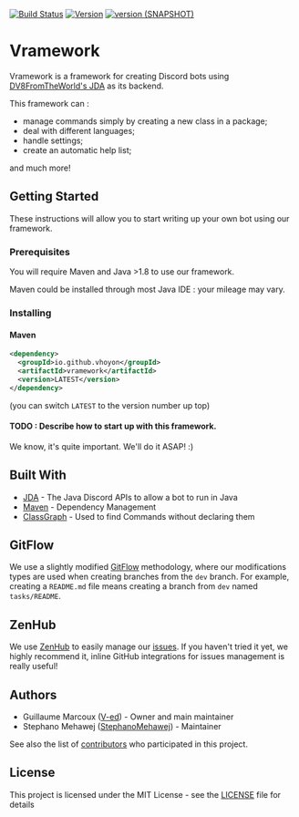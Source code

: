 [![Build Status](https://travis-ci.com/Vhoyon/Vramework.svg?branch=dev)](https://travis-ci.com/Vhoyon/Vramework) [![Version](https://img.shields.io/maven-central/v/io.github.vhoyon/vramework.svg?label=version)](https://search.maven.org/search?q=g:%22io.github.vhoyon%22%20AND%20a:%22vramework%22) 
[![version (SNAPSHOT)](https://img.shields.io/nexus/s/https/oss.sonatype.org/io.github.vhoyon/vramework.svg?label=version%20(SNAPSHOT)&colorB=e60000)](https://oss.sonatype.org/#nexus-search;quick~vramework)


# Vramework

Vramework is a framework for creating Discord bots using [DV8FromTheWorld's JDA](https://github.com/DV8FromTheWorld/JDA) as its backend.

This framework can :
- manage commands simply by creating a new class in a package;
- deal with different languages;
- handle settings;
- create an automatic help list;

and much more!

## Getting Started

These instructions will allow you to start writing up your own bot using our framework.

### Prerequisites

You will require Maven and Java >1.8 to use our framework.

Maven could be installed through most Java IDE : your mileage may vary.

### Installing

#### Maven

```xml
<dependency>
  <groupId>io.github.vhoyon</groupId>
  <artifactId>vramework</artifactId>
  <version>LATEST</version>
</dependency>
```

(you can switch `LATEST` to the version number up top)

#### TODO : Describe how to start up with this framework.
We know, it's quite important. We'll do it ASAP! :)

## Built With

- [JDA](https://github.com/DV8FromTheWorld/JDA) - The Java Discord APIs to allow a bot to run in Java
- [Maven](https://maven.apache.org/) - Dependency Management
- [ClassGraph](https://github.com/classgraph/classgraph) - Used to find Commands without declaring them

## GitFlow

We use a slightly modified [GitFlow](https://www.atlassian.com/git/tutorials/comparing-workflows/gitflow-workflow) methodology, where our modifications types are used when creating branches from the `dev` branch. For example, creating a `README.md` file means creating a branch from `dev` named `tasks/README`.

## ZenHub

We use [ZenHub](https://www.zenhub.com/) to easily manage our [issues](https://github.com/Vhoyon/Vramework/issues). If you haven't tried it yet, we highly recommend it, inline GitHub integrations for issues management is really useful!

## Authors

- Guillaume Marcoux ([V-ed](https://github.com/V-ed)) - Owner and main maintainer
- Stephano Mehawej ([StephanoMehawej](https://github.com/StephanoMehawej)) - Maintainer

See also the list of [contributors](https://github.com/Vhoyon/Vramework/contributors) who participated in this project.

## License

This project is licensed under the MIT License - see the [LICENSE](LICENSE) file for details
